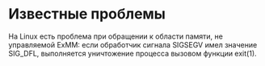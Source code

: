 # Известные проблемы
На Linux есть проблема при обращении к области памяти, не управляемой ExMM: если обработчик сигнала SIGSEGV имел значение SIG_DFL, выполняется уничтожение процесса вызовом функции exit(1).
